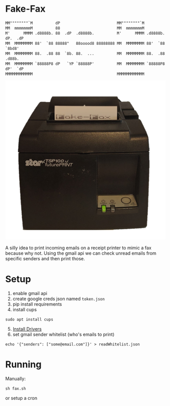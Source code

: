 # Fake-Fax

```
MM""""""""`M          dP                         MM""""""""`M                   
MM  mmmmmmmM          88                         MM  mmmmmmmM                   
M'      MMMM .d8888b. 88  .dP  .d8888b.          M'      MMMM .d8888b. dP.  .dP 
MM  MMMMMMMM 88'  `88 88888"   88ooood8 88888888 MM  MMMMMMMM 88'  `88  `8bd8'  
MM  MMMMMMMM 88.  .88 88  `8b. 88.  ...          MM  MMMMMMMM 88.  .88  .d88b.  
MM  MMMMMMMM `88888P8 dP   `YP `88888P'          MM  MMMMMMMM `88888P8 dP'  `dP 
MMMMMMMMMMMM                                     MMMMMMMMMMMM           
```
![](./fake-fax.png)

A silly idea to print incoming emails on a receipt printer to mimic a fax because why not.
Using the gmail api we can check unread emails from specific senders and then print those.
# Setup

1. enable gmail api
2. create google creds json named `token.json`
3. pip install requirements
4. install cups
```
sudo apt install cups
```
5. [Install Drivers](https://cosroe.com/2024/05/star-tsp-100.html)
6. set gmail sender whitelist (who's emails to print)
```
echo '{"senders": ["some@email.com"]}' > readWhitelist.json
```

# Running

Manually:
```
sh fax.sh
```
or setup a cron
